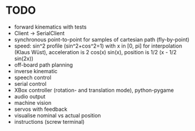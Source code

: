 # TODO

* forward kinematics with tests
* Client -> SerialClient
* synchronous point-to-point for samples of cartesian path (fly-by-point)
* speed: sin^2 profile (sin^2+cos^2=1) with x in [0, pi] for interpolation (Klaus Wüst),
  acceleration is 2 cos(x) sin(x), position is 1/2 (x - 1/2 sin(2x))
* off-board path planning
* inverse kinematic
* speech control
* serial control
* XBox controller (rotation- and translation mode), python-pygame
* audio output
* machine vision
* servos with feedback
* visualise nominal vs actual position
* instructions (screw terminal)
